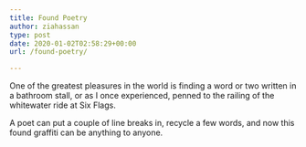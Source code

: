 ```yaml
---
title: Found Poetry
author: ziahassan
type: post
date: 2020-01-02T02:58:29+00:00
url: /found-poetry/

---
```

One of the greatest pleasures in the world is finding a word or two written in a bathroom stall, or as I once experienced, penned to the railing of the whitewater ride at Six Flags.

A poet can put a couple of line breaks in, recycle a few words, and now this found graffiti can be anything to anyone.